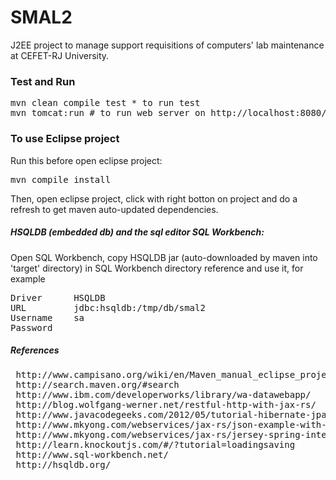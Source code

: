 SMAL2
====

J2EE project to manage support requisitions of computers' lab maintenance at CEFET-RJ University.





### Test and Run

<pre>
mvn clean compile test * to run test
mvn tomcat:run # to run web server on http://localhost:8080/smal/
</pre>



### To use Eclipse project

Run this before open eclipse project:

<pre>
mvn compile install
</pre>

Then, open eclipse project, click with right botton on project and do a refresh to get maven auto-updated dependencies.



##### HSQLDB (embedded db) and the sql editor SQL Workbench:

Open SQL Workbench,
copy HSQLDB jar (auto-downloaded by maven into 'target' directory) in SQL Workbench directory
reference and use it, for example

<pre>
Driver      HSQLDB
URL         jdbc:hsqldb:/tmp/db/smal2
Username    sa
Password
</pre>



##### References
<pre>
 http://www.campisano.org/wiki/en/Maven_manual_eclipse_project
 http://search.maven.org/#search
 http://www.ibm.com/developerworks/library/wa-datawebapp/
 http://blog.wolfgang-werner.net/restful-http-with-jax-rs/
 http://www.javacodegeeks.com/2012/05/tutorial-hibernate-jpa-part-1.html
 http://www.mkyong.com/webservices/jax-rs/json-example-with-jersey-jackson/
 http://www.mkyong.com/webservices/jax-rs/jersey-spring-integration-example/
 http://learn.knockoutjs.com/#/?tutorial=loadingsaving
 http://www.sql-workbench.net/
 http://hsqldb.org/
</pre>
